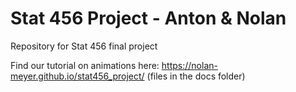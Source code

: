 # Stat 456 Project - Anton & Nolan
Repository for Stat 456 final project

Find our tutorial on animations here: https://nolan-meyer.github.io/stat456_project/ (files in the docs folder)
